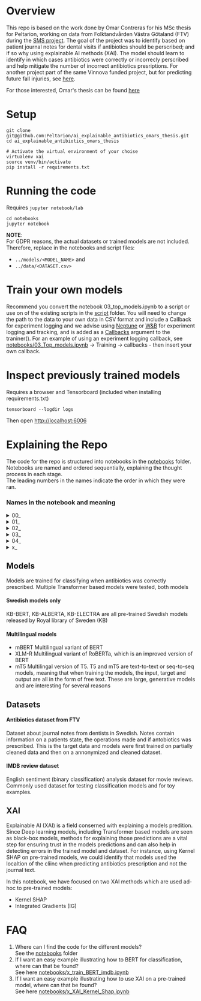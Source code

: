 
# Overview
This repo is based on the work done by Omar Contreras for his MSc thesis for Peltarion, working on data from Folktandvården Västra Götaland (FTV) during the [SMS project](https://www.ai.se/en/events/pioneering-natural-language-processing-nlp-swedish-healthcare). The goal of the project was to identify based on patient journal notes for dental visits if antibiotics should be perscribed; and if so why using explainable AI methods (XAI). The model should learn to identify in which cases antibiotics were correctly or incorrecly perscribed and help mitigate the number of incorrect antibiotics presriptions. For another project part of the same Vinnova funded project, but for predicting future fall injuries, see [here](https://github.com/Peltarion/sms-fall-injury-prediction-RH).    

For those interested, Omar's thesis can be found [here](https://www.diva-portal.org/smash/get/diva2:1605539/FULLTEXT01.pdf)  

# Setup   
```shell
git clone git@github.com:Peltarion/ai_explainable_antibiotics_omars_thesis.git
cd ai_explainable_antibiotics_omars_thesis
```
```shell
# Activate the virtual environment of your choise
virtualenv xai
source venv/bin/activate
pip install -r requirements.txt
```

# Running the code
Requires `jupyter notebook/lab`
```shell
cd notebooks
jupyter notebook
```
   
**NOTE**:    
For GDPR reasons, the actual datasets or trained models are not included.    
Therefore, replace in the notebooks and script files:   
- `../models/<MODEL_NAME>`  and
- `../data/<DATASET.csv>`  


# Train your own models
Recommend you convert the notebook 03_top_models.ipynb to a script or use on of the existing scripts in the [script](./scripts) folder. You will need to change the path to the data to your own data in CSV format and include a Callback for experiment logging and we advise using [Neptune](https://neptune.ai/) or [W&B](https://wandb.ai/site) for experiment logging and tracking, and is added as a [Callbacks](https://huggingface.co/transformers/main_classes/callback.html) argument to the traniner(). For an example of using an experiment logging callback, see [notebooks/03_Top_models.ipynb](./notebooks/03_Top_models.ipynb) -> Training -> callbacks - then insert your own callback.

# Inspect previously trained models 
Requires a browser and Tensorboard (included when installing requirements.txt)  
```shell
tensorboard --logdir logs
```
Then open [http://localhost:6006](http://localhost:6006)   


# Explaining the Repo
The code for the repo is structured into notebooks in the [notebooks](./notebooks) folder.  
Notebooks are named and ordered sequentially, explaining the thought process in each stage.   
The leading numbers in the names indicate the order in which they were ran.  

### Names in the notebook and meaning

<details>
<summary>00_ </summary>
Cleaning the original dataset (Excel file) and store into csv files.  
Also a notebook for identifying named entities (NER), some of which were used to clean the dataset further and annonymize the data.   
</details>
  
<details>
<summary>01_ </summary>  
First initial model trained on the uncleaned dataset  
</details>

<details>
<summary>02_ </summary> 
Notebooks for training the different [Models](#Models) on the cleaned dataset   
</details>

<details>
<summary>03_ </summary> 
Similar to `01` and `02`, but gives an overall best setting for training the models to this problem
</details>

<details>
<summary>04_ </summary>  
Explainable AI (XAI) notebooks using either Integrated Gradients (IG) or Kernel SHAP on different datasets:

  - IMDB (toy classification dataset for testing)
  - Antibiotics (FTV target dataset)
</details>


<details>
<summary>x_ </summary>
General and simplified notebooks for showcasing some of the things described in the other notebooks

  - Toy example for training a [BERT model](./notebooks/x_train_BERT_imdb.ipynb) 
  - Toy example for explaining a pre-trained model using [Kernel SHAP](./notebooks/x_XAI_Kernel_Shap.ipynb)
</details>

## Models
Models are trained for classifying when antibiotics was correctly prescribed.
Multiple Transformer based models were tested, both models 

#### Swedish models only
KB-BERT, KB-ALBERTA, KB-ELECTRA are all pre-trained Swedish models released by Royal library of Sweden (KB)  

#### Multilingual models 
- mBERT
Multilingual variant of BERT
- XLM-R
Multilingual variant of RoBERTa, which is an improved version of BERT
- mT5
Multilingal version of T5. T5 and mT5 are text-to-text or seq-to-seq models, meaning that when training the models, the input, target and output are all in the form of free text. These are large, generative models and are interesting for several reasons

## Datasets

#### Antibiotics dataset from FTV
Dataset about journal notes from dentists in Swedish. Notes contain information on a patients state, the operations made and if antobiotics was prescribed. This is the target data and models were first trained on partially cleaned data and then on a annonymized and cleaned dataset.

#### IMDB review dataset
English sentiment (binary classification) analysis dataset for movie reviews.  
Commonly used dataset for testing classification models and for toy examples.

## XAI
Explainable AI (XAI) is a field conserned with explaining a models predition.
Since Deep learning models, including Transformer based models are seen as black-box models, methods for explaining those predictions are a vital step for ensuring trust in the models predictions and can also help in detecting errors in the trained model and dataset. For instance, using Kernel SHAP on pre-trained models, we could identify that models used the localtion of the cliinc when predicting antibiotics prescription and not the journal text.  

In this notebook, we have focused on two XAI methods which are used ad-hoc to pre-trained models:
- Kernel SHAP
- Integrated Gradients (IG) 



# FAQ

1. Where can I find the code for the different models?  
   See the [notebooks](./notebooks) folder
2. If I want an easy example illustrating how to BERT for classification, where can that be found?   
   See here [notebooks/x_train_BERT_imdb.ipynb](./notebooks/x_train_BERT_imdb.ipynb)   
3. If I want an easy example illustrating how to use XAI on a pre-trained model, where can that be found?   
   See here [notebooks/x_XAI_Kernel_Shap.ipynb](./notebooks/x_XAI_Kernel_Shap.ipynb)   

